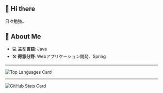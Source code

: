 ## 👋 Hi there

日々勉強。

## 🚀 About Me

- 💻 **主な言語**: Java
- 🛠 **得意分野**: Webアプリケーション開発、Spring

---

![Top Languages Card](https://github-readme-stats.vercel.app/api/top-langs/?username=ryang-ryota&layout=compact&theme=radical)

---

![GitHub Stats Card](https://github-readme-stats.vercel.app/api?username=ryang-ryota&theme=radical)


